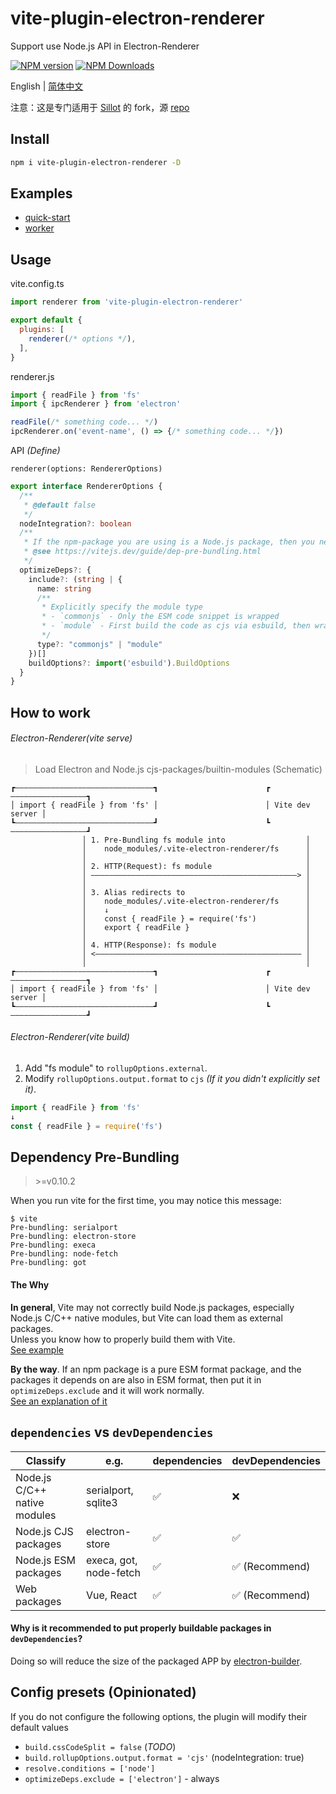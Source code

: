 # vite-plugin-electron-renderer

Support use Node.js API in Electron-Renderer

[![NPM version](https://img.shields.io/npm/v/@sillot/vite-plugin-electron-renderer.svg)](https://npmjs.org/package/@sillot/vite-plugin-electron-renderer)
[![NPM Downloads](https://img.shields.io/npm/dm/@sillot/vite-plugin-electron-renderer.svg)](https://npmjs.org/package/@sillot/vite-plugin-electron-renderer)

English | [简体中文](https://github.com/Hi-Windom/vite-plugin-electron-renderer/blob/main/README.zh-CN.md)

注意：这是专门适用于 [Sillot](https://github.com/Hi-Windom/Sillot) 的 fork，源 [repo](https://github.com/electron-vite/vite-plugin-electron-renderer)

## Install

```sh
npm i vite-plugin-electron-renderer -D
```

## Examples

- [quick-start](https://github.com/Hi-Windom/vite-plugin-electron-renderer/tree/main/examples/quick-start)
- [worker](https://github.com/Hi-Windom/vite-plugin-electron-renderer/tree/main/examples/worker)

## Usage

vite.config.ts

```js
import renderer from 'vite-plugin-electron-renderer'

export default {
  plugins: [
    renderer(/* options */),
  ],
}
```

renderer.js

```ts
import { readFile } from 'fs'
import { ipcRenderer } from 'electron'

readFile(/* something code... */)
ipcRenderer.on('event-name', () => {/* something code... */})
```

API *(Define)*

`renderer(options: RendererOptions)`

```ts
export interface RendererOptions {
  /**
   * @default false
   */
  nodeIntegration?: boolean
  /**
   * If the npm-package you are using is a Node.js package, then you need to Pre-Bundling it.
   * @see https://vitejs.dev/guide/dep-pre-bundling.html
   */
  optimizeDeps?: {
    include?: (string | {
      name: string
      /**
       * Explicitly specify the module type
       * - `commonjs` - Only the ESM code snippet is wrapped
       * - `module` - First build the code as cjs via esbuild, then wrap the ESM code snippet
       */
      type?: "commonjs" | "module"
    })[]
    buildOptions?: import('esbuild').BuildOptions
  }
}
```

## How to work

###### Electron-Renderer(vite serve)

> Load Electron and Node.js cjs-packages/builtin-modules (Schematic)

```
┏———————————————————————————————┓                        ┏—————————————————┓
│ import { readFile } from 'fs' │                        │ Vite dev server │
┗———————————————————————————————┛                        ┗—————————————————┛
                │ 1. Pre-Bundling fs module into                  │
                │    node_modules/.vite-electron-renderer/fs      │
                │                                                 │
                │ 2. HTTP(Request): fs module                     │
                │ ——————————————————————————————————————————————> │
                │                                                 │
                │ 3. Alias redirects to                           │
                │    node_modules/.vite-electron-renderer/fs      │
                │    ↓                                            │
                │    const { readFile } = require('fs')           │
                │    export { readFile }                          │
                │                                                 │
                │ 4. HTTP(Response): fs module                    │
                │ <—————————————————————————————————————————————— │
                │                                                 │
┏———————————————————————————————┓                        ┏—————————————————┓
│ import { readFile } from 'fs' │                        │ Vite dev server │
┗———————————————————————————————┛                        ┗—————————————————┛
```

###### Electron-Renderer(vite build)

1. Add "fs module" to `rollupOptions.external`.
2. Modify `rollupOptions.output.format` to `cjs` *(If it you didn't explicitly set it)*.

```js
import { readFile } from 'fs'
↓
const { readFile } = require('fs')
```

## Dependency Pre-Bundling

> &gt;=v0.10.2

When you run vite for the first time, you may notice this message:

```log
$ vite
Pre-bundling: serialport
Pre-bundling: electron-store
Pre-bundling: execa
Pre-bundling: node-fetch
Pre-bundling: got
```

#### The Why

**In general**, Vite may not correctly build Node.js packages, especially Node.js C/C++ native modules, but Vite can load them as external packages.  
Unless you know how to properly build them with Vite.  
[See example](https://github.com/Hi-Windom/vite-plugin-electron-renderer/blob/v0.10.3/examples/quick-start/vite.config.ts#L14-L23)

**By the way**. If an npm package is a pure ESM format package, and the packages it depends on are also in ESM format, then put it in `optimizeDeps.exclude` and it will work normally.  
[See an explanation of it](https://github.com/Hi-Windom/vite-plugin-electron-renderer/blob/v0.10.3/examples/quick-start/vite.config.ts#L33-L36)

## `dependencies` vs `devDependencies`

<table>
  <thead>
    <th>Classify</th>
    <th>e.g.</th>
    <th>dependencies</th>
    <th>devDependencies</th>
  </thead>
  <tbody>
    <tr>
      <td>Node.js C/C++ native modules</td>
      <td>serialport, sqlite3</td>
      <td>✅</td>
      <td>❌</td>
    </tr>
    <tr>
      <td>Node.js CJS packages</td>
      <td>electron-store</td>
      <td>✅</td>
      <td>✅</td>
    </tr>
    <tr>
      <td>Node.js ESM packages</td>
      <td>execa, got, node-fetch</td>
      <td>✅</td>
      <td>✅ (Recommend)</td>
    </tr>
    <tr>
      <td>Web packages</td>
      <td>Vue, React</td>
      <td>✅</td>
      <td>✅ (Recommend)</td>
    </tr>
  </tbody>
</table>

#### Why is it recommended to put properly buildable packages in `devDependencies`?

Doing so will reduce the size of the packaged APP by [electron-builder](https://github.com/electron-userland/electron-builder).

## Config presets (Opinionated)

If you do not configure the following options, the plugin will modify their default values

- `build.cssCodeSplit = false` (*TODO*)
- `build.rollupOptions.output.format = 'cjs'` (nodeIntegration: true)
- `resolve.conditions = ['node']`
- `optimizeDeps.exclude = ['electron']` - always
